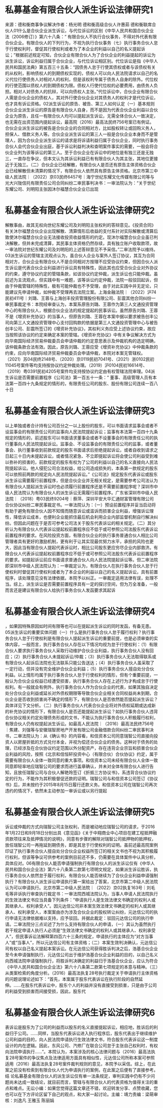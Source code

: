 # 私募基金有限合伙人派生诉讼法律研究1

来源：德和衡商事争议解决作者：杨光明 德和衡高级合伙人许惠茹 德和衡联席合伙人01什么是合伙企业派生诉讼，与代位诉讼的区别《中华人民共和国合伙企业法（2006修订）》第六十八条：“ 有限合伙人不执行合伙事务，不得对外代表有限合伙企业。有限合伙人的下列行为，不视为执行合伙事务（七）执行事务合伙人怠于行使权利时，督促其行使权利或者为了本企业的利益以自己的名义提起诉讼；”根据前述规定可知，合伙企业有限合伙人为了合伙企业的利益提起的诉讼为派生诉讼，诉讼利益归属于合伙企业，与代位诉讼相区别。代位诉讼是指《中华人民共和国民法典》第五百三十五条：“因债务人怠于行使其债权或者与该债权有关的从权利，影响债权人的到期债权实现的，债权人可以向人民法院请求以自己的名义代位行使债务人对相对人的权利，但是该权利专属于债务人自身的除外。代位权的行使范围以债权人的到期债权为限。债权人行使代位权的必要费用，由债务人负担。相对人对债务人的抗辩，可以向债权人主张。”代位诉讼中，合伙企业有限合伙人需是合伙企业的债权人，其对外行使合伙企业对其债务人的权利才是代位诉讼，也才具有诉讼资格。02派生诉讼的原告、被告、第三人如何认定（一）基本规则合伙企业派生诉讼的原告是有限合伙人自身，而不是因为代表合伙企业利益以合伙企业为原告，且任一有限合伙人均可以提起派生诉讼，无需全体合伙人一致决定，也无需在出资范围内提起诉讼，最高院（2016）最高法民终756号案已有例证。合伙企业派生诉讼的被告是合伙企业的合同相对方，比如股权转让或回购义务人，担保人、借款义务人等。合伙企业派生诉讼的第三人一般是合伙企业本身而不是管理人，因为合伙企业派生诉讼的请求是将诉请利益归属于合伙企业，同时执行事务合伙人会代合伙企业出庭，基于诉讼利益判决和查明案件事实的需要，一般会将合伙企业列为该等诉讼的第三人。至于合伙企业在诉讼中的地位是有独三还是无独三，一直存在争议，但本文认为其诉讼利益已有有限合伙人为其主张，其地位更接近于无独三。（二）合伙企业已经解散，有限合伙人是否还有原告主体资格合伙企业已经解散但未清算的情况下，有限合伙人依然具有原告主体资格。北京市第三中级人民法院｜（2022）京03民终6457号｜海宁世纪东耀文化传媒有限公司等与光大兴陇信托有限责任公司合同纠纷二审民事判决书：一审法院认为：“关于世纪东耀公司、刘明阳主张因沐尔福慧合伙企业已出现

# 私募基金有限合伙人派生诉讼法律研究2

解散事由，故其无权向世纪东耀公司及刘明阳主张权利的答辩意见。《投资合同》有关沐尔福慧合伙企业出现解散、清算情形后收益的支付系针对实际解散或清算后致使沐尔福慧合伙企业无法接收投资收益情形的约定。现沐尔福慧合伙企业虽已判决解散，但并未完成清算，其民事主体资格仍然存续，具有独立账户收取款项，故一审法院对世纪东耀公司及刘明阳的上述答辩意见不予采信。”二审法院予以维持。03派生诉讼的管辖主流观点认为，虽合伙人企业与案外人签订协议，其互为合同相对方，合伙企业有限合伙人不是合同相对方按理不应受协议约束，但因合伙人派生诉讼是代表合伙企业利益进行诉讼具有特殊性，因此其也应受合伙企业对外协议的约束，遵守协议约定的管辖条款，如该协议约定仲裁，派生诉讼也只能仲裁。虽前述为主流观点，但实践中有一难题，该等诉讼约定仲裁，法院一般驳回起诉，但由于仲裁管辖的特殊性，极有可能仲裁也不予受理，由于对此实践中并无定论，只能建议先申请仲裁，如仲裁不受理再去法院立案。上海金融法院｜（2022）沪74民初411号｜刘璐、王蓉与上海创丰投资管理股份有限公司、彭震其他合同纠纷一审民事裁定书：本院经审查认为，本案系原告刘璐、王蓉作为第三人文通投资管理中心的有限合伙人，根据合伙企业法的规定提起的民事诉讼。虽然原告刘璐、王蓉不是《增资补充协议》的当事人，但原告刘璐、王蓉在本案中据以要求被告创丰公司向第三人文通投资管理中心支付回购款的依据是第三人文通投资管理中心与被告创丰公司、彭震所签订的《增资补充协议》，其权利义务应受上述协议约束，故应当按照该协议的约定来确定本案的管辖。《增资补充协议》中有关争议解决方式为向华南国际经济贸易仲裁委员会申请仲裁的约定意思表示及仲裁机构的选定明确，该仲裁条款合法有效。因此，原告刘璐、王蓉应受《增资补充协议》中仲裁条款的约束，应向华南国际经济贸易仲裁委员会申请仲裁，本院对本案无管辖权。（2021）苏04民终2148号、（2020）京0119民初7041号、（2021）浙0102民初11045号案件等均支持按协议约定仲裁处理。（2019）沪0104民初16614号、（2019）粤0391民初4205号案件均支持按协议约定由有权管辖法院审理。04派生诉讼是否需要前置程序《公司法》第一百五十一条：“ 董事、高级管理人员有本法第一百四十九条规定的情形的，有限责任公司的股东、股份有限公司连续一百八十日

# 私募基金有限合伙人派生诉讼法律研究3

以上单独或者合计持有公司百分之一以上股份的股东，可以书面请求监事会或者不设监事会的有限责任公司的监事向人民法院提起诉讼；监事有本法第一百四十九条规定的情形的，前述股东可以书面请求董事会或者不设董事会的有限责任公司的执行董事向人民法院提起诉讼。监事会、不设监事会的有限责任公司的监事，或者董事会、执行董事收到前款规定的股东书面请求后拒绝提起诉讼，或者自收到请求之日起三十日内未提起诉讼，或者情况紧急、不立即提起诉讼将会使公司利益受到难以弥补的损害的，前款规定的股东有权为了公司的利益以自己的名义直接向人民法院提起诉讼。他人侵犯公司合法权益，给公司造成损失的，本条第一款规定的股东可以依照前两款的规定向人民法院提起诉讼。”《公司法》规定股东代表诉讼或股东派生诉讼需要履行前置程序，但是合伙企业并无相关规定，是需要参考公司法认为有限合伙人提起派生诉讼时也必须履行前置程序还是不需要前置程序呢？深圳市中级人民法院认为有限合伙人的派生诉讼无需履行前置程序。广东省深圳市中级人民法院｜（2018）粤03民终9204号｜蔡萍、深圳平安大华汇通财富管理有限公司合伙协议纠纷二审民事裁定书。一审法院认为：（一）预设前置程序并妥当启动将有助于避免有限合伙人因不知情而随意诉讼或滥诉而损害企业利益，增强诉讼理性，降低诉讼成本，也便利企业能抓住最后机会利用企业内部监督机制自行解决纠纷。但因此问题在于是否可参考公司法关于股东代表诉讼的相关规定。（二）其分析认为有限合伙人代表诉讼提起权前置程序应不低于或可参照公司法股东代表诉讼前置程序的要求。在风险投资方面，有限合伙企业的执行事务普通合伙人相比公司管理者具有更好的激励机制，更有利于让其实现最优努力水平，承担的风险也更大，因此当有限合伙人提起代表诉讼时，相比公司股东更应穷尽企业内部救济。有限合伙人代表诉讼提起权前置程序应不低于或可参照公司法股东代表诉讼前置程序的要求。如提起诉讼前应书面请求普通合伙人向人民法院提起诉讼等。但二审法院即深圳市中级人民法院认为：一审裁定认为，有限合伙人在执行事务合伙人怠于行使权利时督促其行使权利或者为了本企业的利益以自己的名义提起诉讼，具有前置程序，该处理意见没有法律依据，本院予以纠正。一审裁定适用法律有误，处理不当。综上，派生诉讼是否需要前置程序具有一定的探讨空间，但为万全准备，一般而言还是建议有限合伙人给执行事务合伙人发函要求其起诉

# 私募基金有限合伙人派生诉讼法律研究4

，如果因特殊原因如时间有限等也可以在提起派生诉讼的同时发函，有备无患。05派生诉讼的重要实体问题（一）什么是执行事务合伙人怠于履行权利？执行事务合伙人怠于行使权利是有限合伙人提起派生诉讼的重要前提，也是必须审查的实体内容，一般而言，执行事务合伙人存在以下情况均视为怠于行使权利：（1）有限合伙人要求执行事务合伙人采取行动维护合伙企业利益，执行事务合伙人没有回应；（2）执行事务合伙人未提起诉讼/仲裁；（3）执行事务合伙人无法取得联系或有限合伙人起诉后法院也无法联系只能公告送达；（4）执行事务合伙人虽采取了一定行动，但并没有完全维护合伙企业利益；（5）执行事务合伙人擅自处分合伙利益。以上情形均属于执行事务合伙人怠于行使权利的情形，但有个重要前提，一般认为合伙企业权益已经遭受损害，执行事务合伙人存在上述行为才构成怠于行使权利。有一般就会有例外，执行事务合伙人作为合伙企业的代表，如果其独自决定处分合伙企业利益或延长对外债权期限等导致合伙企业相关合同权益尚未到期，合伙企业是否收到损害尚不确定的情形下，有限合伙人是否依然能否提起派生诉讼？具体详见下文分析。（二）执行事务合伙人代表合伙企业将对外债权延期或达成新的补充协议的情形下，有限合伙人是否还能提起派生诉讼？如执行事务合伙人违背合伙协议相关约定处理债务形成的文书，不能认为执行事务合伙人积极履行权利，有限合伙人仍有权提起派生诉讼。如最高人民法院｜（2016）最高法民终756号｜焦建、刘强等与安徽瑞智房地产开发有限公司金融借款合同纠纷二审民事判决书，二审法院认为：从《确认书》的内容看，和信资本公司同意瑞智公司直接向投资人以房屋折抵的方式兑付本金，并视为偿还合伙企业的债务。这种对于债务的处理，已经涉及在合伙协议约定范围以外分配资产，存在违背企业宗旨和损害合伙企业利益的风险，按照《北京和信恒轩投资中心（有限合伙）合伙协议》约定，属于需要有限合伙人全体一致同意的重大事项。和信资本公司未经有限合伙人全体一致同意即轻率地应瑞智公司的要求而进行盖章确认，并未对全体有限合伙人进行告知，且放任瑞智公司与合伙人解艳玲签订《折抵三方协议书》，系违背合伙协议约定的行为，不能作为其积极督促还款的证明。瑞智公司与和信资本公司签订《协议书》后，并未按约于2015年8月15日履行还款义务。和信资本公司在瑞智公司再次违约的情况下，依然未主动参加一审诉讼或以另行提起

# 私募基金有限合伙人派生诉讼法律研究5

诉讼或仲裁的方式向瑞智公司主张权利，而是被动地应瑞智公司的请求，于2016年1月22日和9月18日分别出具《意见函》《关于中翔商业中心项目在建工程抵押融资款项往来及抵押情况的说明》，同意有步骤的解除对瑞智公司抵押物的抵押权，放任瑞智公司一再拖延到期债务，即是其怠于行使权利的证明。虽前述最高院案例印证了执行事务合伙人擅自处分合伙企业权益所签订的相关文书也不视为其积极履行权利，但该等争议可供参考的案例目前还不多，仍需要在具体案件中认真分析，具体应对。06有限合伙人能否申请强制执行有限合伙人的派生诉讼仅有《中华人民共和国合伙企业法》第六十八条第二款第七项明文规定，如果派生诉讼胜诉，执行事务合伙人依然怠于履行权利，有限合伙人能否继续为了合伙企业利益申请强制执行？有限合伙人派生诉讼申请执行第一案给出了答案，北京市第二中级人民法院认为可以申请执行。北京市第二中级人民法院｜（2022）京02执复163号｜刘毛毛等非诉执行审查执行裁定书：一审法院西城法院认为，当事人申请人民法院执行的生效法律文书应当具备下列条件：“申请执行人是生效法律文书确定的权利人或其继承人、权利承受人”。因元达信公司非本案生效法律文书确定的权利人或其继承人、权利承受人，本案案由亦为涉及合伙企业的股权转让纠纷，元达信公司的执行申请无法律依据难以支持，应予驳回。并据此裁定：驳回元达信公司的执行申请。二审法院分三点论述了为什么支持有限合伙人的申请，（一）其认为虽然执行若干规定申请人执行人必须是“生效法律文书确定的权利人或其继承人、权利承受人”，但民事诉讼法解释第四百六十三条的规定，申请执行的主体应为“对方当事人”或“当事人”，所以元达信公司有主体资格；（二）本案生效判决确认，元达信公司有权以自己名义提起本案诉讼。在元达信公司获得胜诉判决之后，浩基合伙企业至今未申请强制执行，元达信公司出于维护浩基合伙企业利益的目的，以自己名义向西城法院申请强制执行，将胜诉判决确定的利益归于浩基合伙企业，应认为符合《中华人民共和国合伙企业法》第六十八条第二款第七项规定的本意与精神。（三）从类案检索的角度分析。（2016）最高法执复28号执行裁定关于申请执行主体资格的问题说理论述如下：“首先，本案属于股东代表诉讼在执行阶段的自然延伸。……在股东代表诉讼中，股东个人的利益并没有直接受到损害，只是由于公司的利益受到损害而间接受损，因此，股东代

# 私募基金有限合伙人派生诉讼法律研究6

表诉讼是股东为了公司的利益而以股东的名义直接提起诉讼，相应地，胜诉后的利益归于公司。……同样，当股东代表诉讼进入执行程序后，股东代表出于继续维护公司利益的目的，向人民法院申请执行生效法律文书，符合股东代表诉讼这一制度设计的内在逻辑。因此，东风公司、汽修厂在联合公司怠于主张自己权利时，有权向法院申请执行……”。本院认为，本案涉及的核心法律问题与（2016）最高法执复28号案件的争议焦点及法律适用方面具有相似性，元达信公司所称本案可参照适用（2016）最高法执复28号案件裁判规则的意见，本院予以采信。综上，在此案之前没有检索到有限合伙人代为申请执行的案例，在此案之后便有了直接参考。结 论私募基金有限合伙人的派生诉讼仅有单一法条规定，审判实践中仍有不少问题尚未达成一致结论，就目前而言，管辖与有限合伙人的代表资格为值得关注的重点和难点。无讼小编：如果您觉得这篇文章还不错，欢迎转发分享、点赞收藏，您也可以在下方评论区留下自己的观点，和大家一起讨论。主编：靖力责编：梁萌审核：刘逸凡 王雅玉 陈丽娟

